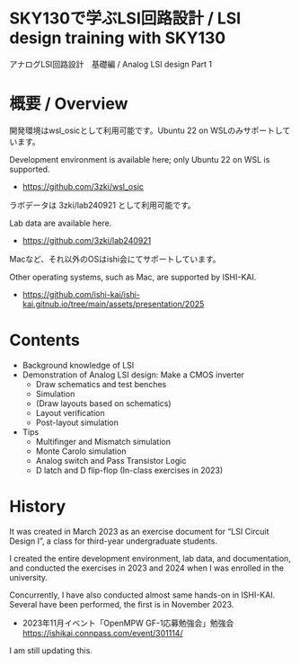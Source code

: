 # SKY130で学ぶLSI回路設計 / LSI design training with SKY130
アナログLSI回路設計　基礎編 / Analog LSI design Part 1

# 概要 / Overview

開発環境はwsl_osicとして利用可能です。Ubuntu 22 on WSLのみサポートしています。

Development environment is available here; only Ubuntu 22 on WSL is supported.

* https://github.com/3zki/wsl_osic

ラボデータは 3zki/lab240921 として利用可能です。

Lab data are available here.

* https://github.com/3zki/lab240921

Macなど、それ以外のOSはishi会にてサポートしています。

Other operating systems, such as Mac, are supported by ISHI-KAI.

* https://github.com/ishi-kai/ishi-kai.gitnub.io/tree/main/assets/presentation/2025

# Contents 
* Background knowledge of LSI
* Demonstration of Analog LSI design: Make a CMOS inverter
  * Draw schematics and test benches
  * Simulation
  * (Draw layouts based on schematics)
  * Layout verification
  * Post-layout simulation
* Tips
  * Multifinger and Mismatch simulation
  * Monte Carolo simulation
  * Analog switch and Pass Transistor Logic
  * D latch and D flip-flop (In-class exercises in 2023)

# History
It was created in March 2023 as an exercise document for “LSI Circuit Design I”, a class for third-year undergraduate students.

I created the entire development environment, lab data, and documentation, and conducted the exercises in 2023 and 2024 when I was enrolled in the university.

Concurrently, I have also conducted almost same hands-on in ISHI-KAI. Several have been performed, the first is in November 2023.

* 2023年11月イベント「OpenMPW GF-1応募勉強会」勉強会 <BR>
  https://ishikai.connpass.com/event/301114/

I am still updating this.
